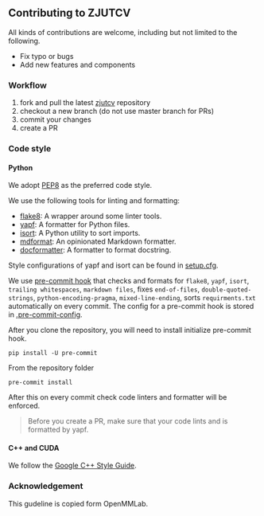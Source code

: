 ## Contributing to ZJUTCV

All kinds of contributions are welcome, including but not limited to the following.

- Fix typo or bugs
- Add new features and components

### Workflow

1. fork and pull the latest [zjutcv](https://github.com/zjutcv/zjutcv) repository
2. checkout a new branch (do not use master branch for PRs)
3. commit your changes
4. create a PR

### Code style

#### Python

We adopt [PEP8](https://www.python.org/dev/peps/pep-0008/) as the preferred code style.

We use the following tools for linting and formatting:

- [flake8](http://flake8.pycqa.org/en/latest/): A wrapper around some linter tools.
- [yapf](https://github.com/google/yapf): A formatter for Python files.
- [isort](https://github.com/timothycrosley/isort): A Python utility to sort imports.
- [mdformat](https://github.com/executablebooks/mdformat):  An opinionated Markdown formatter.
- [docformatter](https://github.com/myint/docformatter): A formatter to format docstring.

Style configurations of yapf and isort can be found in [setup.cfg](./setup.cfg).

We use [pre-commit hook](https://pre-commit.com/) that checks and formats for `flake8`, `yapf`, `isort`, `trailing whitespaces`, `markdown files`,
fixes `end-of-files`, `double-quoted-strings`, `python-encoding-pragma`, `mixed-line-ending`, sorts `requirments.txt` automatically on every commit.
The config for a pre-commit hook is stored in [.pre-commit-config](./.pre-commit-config.yaml).

After you clone the repository, you will need to install initialize pre-commit hook.

```shell
pip install -U pre-commit
```

From the repository folder

```shell
pre-commit install
```

After this on every commit check code linters and formatter will be enforced.

> Before you create a PR, make sure that your code lints and is formatted by yapf.

#### C++ and CUDA

We follow the [Google C++ Style Guide](https://google.github.io/styleguide/cppguide.html).

### Acknowledgement

This gudeline is copied form OpenMMLab.
